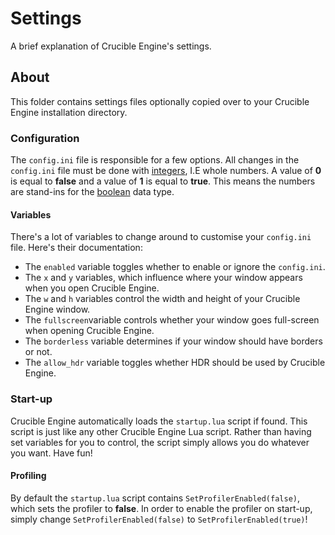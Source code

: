 # Settings  

A brief explanation of Crucible Engine's settings.

## About

This folder contains settings files optionally copied over to your Crucible
Engine installation directory. 

### Configuration

The `config.ini` file is responsible for a few options. All changes in the
`config.ini` file must be done with [integers](https://en.wikipedia.org/wiki/Integer),
I.E whole numbers. A value of **0** is equal to **false** and a value of **1**
is equal to **true**. This means the numbers are stand-ins for the
[boolean](https://en.wikipedia.org/wiki/Boolean_data_type) data type.

#### Variables
There's a lot of variables to change around to customise your `config.ini` file. 
Here's their documentation:

- The `enabled` variable toggles whether to enable or ignore the `config.ini`.
- The `x` and `y`
variables, which influence where your window appears when you open Crucible 
Engine.
- The `w` and `h` variables control the width and height of your Crucible Engine window.
- The `fullscreen`variable controls whether your window goes full-screen when opening Crucible Engine.
- The `borderless` variable determines if your window should have borders or not.
- The `allow_hdr` variable toggles whether HDR should be used by Crucible Engine.

### Start-up 

Crucible Engine automatically loads the `startup.lua` script if found. This script
is just like any other Crucible Engine Lua script. Rather than having set variables
for you to control, the script simply allows you do whatever you want. Have fun!

#### Profiling
By default the `startup.lua` script contains `SetProfilerEnabled(false)`, which
sets the profiler to **false**. In order to enable the profiler on start-up,
simply change `SetProfilerEnabled(false)` to `SetProfilerEnabled(true)`!


